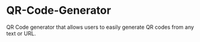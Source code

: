 # QR-Code-Generator
QR Code generator that allows users to easily generate QR codes from any text or URL. 

